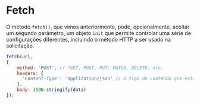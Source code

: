 # Fetch

O método `fetch()`, que vimos anteriormente, pode, opcionalmente, aceitar um segundo parâmetro, um objeto `init` que permite controlar uma série de configurações diferentes, incluindo o método HTTP a ser usado na solicitação.

```javascript
fetch(url,
{
    method: 'POST', // *GET, POST, PUT, PATCH, DELETE, etc.
    headers: {
      'Content-Type': 'application/json' // O tipo de conteúdo que estamos enviando
    },
    body: JSON.stringify(data)
});
```

